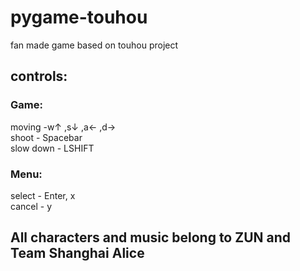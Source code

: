 ﻿# pygame-touhou

fan made game based on touhou project

## controls:  
### Game:
moving -w↑ ,s↓ ,a←  ,d→  
shoot - Spacebar  
slow down - LSHIFT

### Menu:
select - Enter, x  
cancel - y

## All characters and music belong to ZUN and Team Shanghai Alice 
